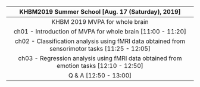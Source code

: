 
| KHBM2019 Summer School [Aug. 17 (Saturday), 2019] |
|     :---:      | 
| KHBM 2019 MVPA for whole brain |
| ch01 - Introduction of MVPA for whole brain [11:00 - 11:20] |
| ch02 - Classification analysis using fMRI data obtained from sensorimotor tasks [11:25 - 12:05] |
| ch03 - Regression analysis using fMRI data obtained from emotion tasks [12:10 - 12:50] |
| Q & A  [12:50 - 13:00] |
